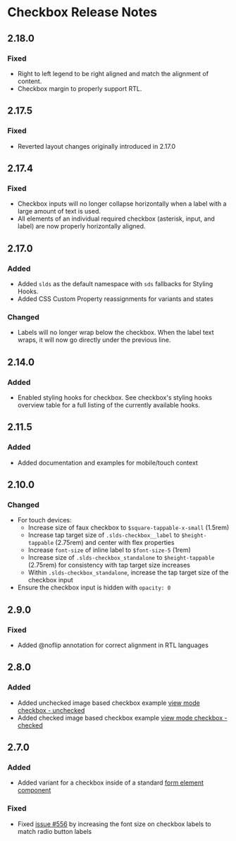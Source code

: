 <!-- Release notes authoring guidelines: http://keepachangelog.com/ -->

# Checkbox Release Notes

<!-- ## [Unreleased] -->

## 2.18.0

### Fixed
- Right to left legend to be right aligned and match the alignment of content.
- Checkbox margin to properly support RTL.

## 2.17.5

### Fixed
- Reverted layout changes originally introduced in 2.17.0

## 2.17.4

### Fixed
- Checkbox inputs will no longer collapse horizontally when a label with a large amount of text is used.
- All elements of an individual required checkbox (asterisk, input, and label) are now properly horizontally aligned.

## 2.17.0

### Added

- Added `slds` as the default namespace with `sds` fallbacks for Styling Hooks.
- Added CSS Custom Property reassignments for variants and states

### Changed

- Labels will no longer wrap below the checkbox. When the label text wraps, it will now go directly under the previous line.

## 2.14.0

### Added

- Enabled styling hooks for checkbox. See checkbox's styling hooks overview table for a full listing of the currently available hooks.

## 2.11.5

### Added

- Added documentation and examples for mobile/touch context

## 2.10.0

### Changed

- For touch devices:
  - Increase size of faux checkbox to `$square-tappable-x-small` (1.5rem)
  - Increase tap target size of `.slds-checkbox__label` to `$height-tappable` (2.75rem) and center with flex properties
  - Increase `font-size` of inline label to `$font-size-5` (1rem)
  - Increase size of `.slds-checkbox_standalone` to `$height-tappable` (2.75rem) for consistency with tap target size increases
  - Within `.slds-checkbox_standalone`, increase the tap target size of the checkbox input
- Ensure the checkbox input is hidden with `opacity: 0`

## 2.9.0

### Fixed

- Added @noflip annotation for correct alignment in RTL languages

## 2.8.0

### Added

- Added unchecked image based checkbox example [view mode checkbox - unchecked](/components/checkbox/?state=view-mode-unchecked&variant=form-element)
- Added checked image based checkbox example [view mode checkbox - checked](/components/checkbox/?state=view-mode-checked&variant=form-element)

## 2.7.0

### Added

- Added variant for a checkbox inside of a standard [form element component](/components/checkbox/?variant=form-element)

### Fixed

- Fixed [issue #556](https://github.com/salesforce-ux/design-system/issues/556) by increasing the font size on checkbox labels to match radio button labels
